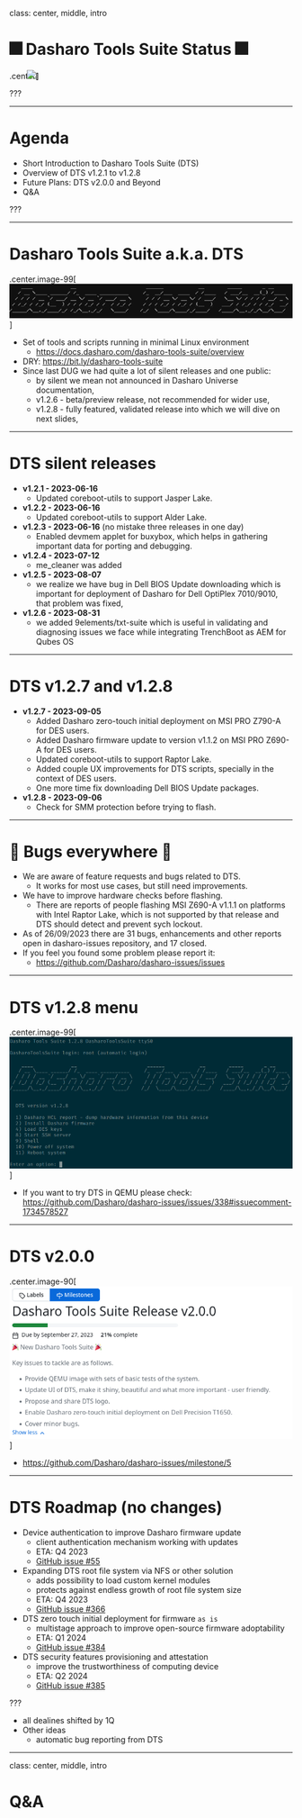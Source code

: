 <!--
SPDX-FileCopyrightText: 2024 3mdeb <contact@3mdeb.com>

SPDX-License-Identifier: CC-BY-SA-4.0
-->

class: center, middle, intro

# &#x1F386; Dasharo Tools Suite Status &#x1F386;

.center[<img src="/remark-templates/dasharo-presentation-template/images/dasharo-sygnet-white.svg" width="150px" style="margin-left:-20px">]

???

---

# Agenda

* Short Introduction to Dasharo Tools Suite (DTS)
* Overview of DTS v1.2.1 to v1.2.8
* Future Plans: DTS v2.0.0 and Beyond
* Q&A

???

---

# Dasharo Tools Suite a.k.a. DTS

.center.image-99[![](/img/dts-logo.jpg)]

* Set of tools and scripts running in minimal Linux environment
    - https://docs.dasharo.com/dasharo-tools-suite/overview
* DRY: https://bit.ly/dasharo-tools-suite
* Since last DUG we had quite a lot of silent releases and one public:
    - by silent we mean not announced in Dasharo Universe documentation,
    - v1.2.6 - beta/preview release, not recommended for wider use,
    - v1.2.8 - fully featured, validated release into which we will dive on
    next slides,

---

# DTS silent releases

* **v1.2.1 - 2023-06-16**
    - Updated coreboot-utils to support Jasper Lake.
* **v1.2.2 - 2023-06-16**
    - Updated coreboot-utils to support Alder Lake.
* **v1.2.3 - 2023-06-16** (no mistake three releases in one day)
    - Enabled devmem applet for buxybox, which helps in gathering important data
    for porting and debugging.
* **v1.2.4 - 2023-07-12**
    - me_cleaner was added
* **v1.2.5 - 2023-08-07**
    - we realize we have bug in Dell BIOS Update downloading which is important
    for deployment of Dasharo for Dell OptiPlex 7010/9010, that problem was
    fixed,
* **v1.2.6 - 2023-08-31**
    - we added 9elements/txt-suite which is useful in validating and diagnosing
    issues we face while integrating TrenchBoot as AEM for Qubes OS

---

# DTS v1.2.7 and v1.2.8

* **v1.2.7 - 2023-09-05**
    - Added Dasharo zero-touch initial deployment on MSI PRO Z790-A for DES
    users.
    - Added Dasharo firmware update to version v1.1.2 on MSI PRO Z690-A for DES
    users.
    - Updated coreboot-utils to support Raptor Lake.
    - Added couple UX improvements for DTS scripts, specially in the context of
    DES users.
    - One more time fix downloading Dell BIOS Update packages.
* **v1.2.8 - 2023-09-06**
    - Check for SMM protection before trying to flash.

---

# 🐛 Bugs everywhere 🐛

* We are aware of feature requests and bugs related to DTS.
    - It works for most use cases, but still need improvements.
* We have to improve hardware checks before flashing.
    - There are reports of people flashing MSI Z690-A v1.1.1 on platforms with
    Intel Raptor Lake, which is not supported by that release and DTS should
    detect and prevent sych lockout.
* As of 26/09/2023 there are 31 bugs, enhancements and other reports open in
  dasharo-issues repository, and 17 closed.
* If you feel you found some problem please report it:
    - https://github.com/Dasharo/dasharo-issues/issues

---

# DTS v1.2.8 menu

.center.image-99[![](/img/dts-v1.2.8.png)]

* If you want to try DTS in QEMU please check: https://github.com/Dasharo/dasharo-issues/issues/338#issuecomment-1734578527

---

# DTS v2.0.0

.center.image-90[![](/img/dts_v2.0.0.png)]

* https://github.com/Dasharo/dasharo-issues/milestone/5

---

# DTS Roadmap (no changes)

* Device authentication to improve Dasharo firmware update
    - client authentication mechanism working with updates
    - ETA: Q4 2023
    - [GitHub issue #55](https://github.com/Dasharo/dasharo-issues/issues/55)
* Expanding DTS root file system via NFS or other solution
    - adds possibility to load custom kernel modules
    - protects against endless growth of root file system size
    - ETA: Q4 2023
    - [GitHub issue #366](https://github.com/Dasharo/dasharo-issues/issues/366)
* DTS zero touch initial deployment for firmware `as is`
    - multistage approach to improve open-source firmware adoptability
    - ETA: Q1 2024
    - [GitHub issue #384](https://github.com/Dasharo/dasharo-issues/issues/384)
* DTS security features provisioning and attestation
    - improve the trustworthiness of computing device
    - ETA: Q2 2024
    - [GitHub issue #385](https://github.com/Dasharo/dasharo-issues/issues/385)

???

* all dealines shifted by 1Q
* Other ideas
    - automatic bug reporting from DTS

---
class: center, middle, intro

# Q&A

